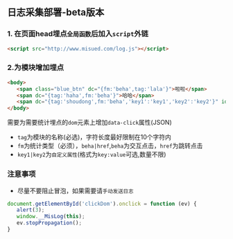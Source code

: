 ## 日志采集部署-beta版本

### 1. 在页面head埋点`全局函数`后加入`script`外链
```html
<script src="http://www.misued.com/log.js"></script>
```

### 2.为模块增加埋点
```html
<body>
   <span class="blue_btn" dc="{fm:'beha',tag:'lala'}">啦啦</span>
   <span dc="{tag:'haha',fm:'beha'}">哈哈</span>
   <span dc="{tag:'shoudong',fm:'beha','key1':'key1','key2':'key2'}" id="clickDom">我会阻止冒泡</span>
</body>
```
需要为需要统计埋点的`dom`元素上增加`data-click`属性(JSON)
- `tag`为模块的名称(必选)，字符长度最好限制在10个字符内
- `fm`为统计类型（必须），`beha|href`,`beha`为交互点击，`href`为跳转点击
- `key1|key2`为`自定义属性`(格式为`key:value`可选,数量不限)

### 注意事项
- 尽量不要阻止冒泡，如果需要请`手动发送日志`
```javascript
document.getElementById('clickDom').onclick = function (ev) {
   alert(3);
   window.__MisLog(this);
   ev.stopPropagation();
}
```
